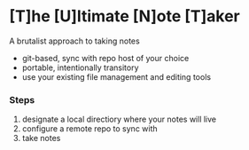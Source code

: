 # [T]he [U]ltimate [N]ote [T]aker
A brutalist approach to taking notes

- git-based, sync with repo host of your choice
- portable, intentionally transitory
- use your existing file management and editing tools

### Steps
1. designate a local directiory where your notes will live
2. configure a remote repo to sync with
3. take notes
